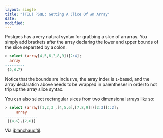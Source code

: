 ```yaml
---
layout: single
title: "(TIL) PSQL: Getting A Slice Of An Array"
date:
modified:
---
```


Postgres has a very natural syntax for grabbing a slice of an array. You
simply add brackets after the array declaring the lower and upper bounds
of the slice separated by a colon.

```sql
> select (array[4,5,6,7,8,9])[2:4];
  array
---------
 {5,6,7}
```

Notice that the bounds are inclusive, the array index is `1`-based, and the
array declaration above needs to be wrapped in parentheses in order to not
trip up the array slice syntax.

You can also select rectangular slices from two dimensional arrays like so:

```sql
> select (array[[1,2,3],[4,5,6],[7,8,9]])[2:3][1:2];
     array
---------------
 {{4,5},{7,8}}
```

Via [jbranchaud/til](https://github.com/jbranchaud/til).
